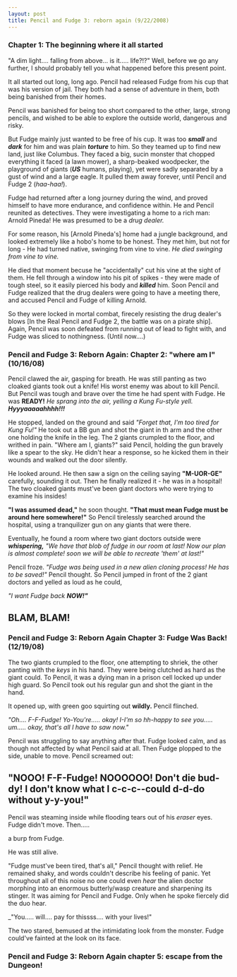 ```yaml
---
layout: post
title: Pencil and Fudge 3: reborn again (9/22/2008)
---
```

### Chapter 1: The beginning where it all started

"A dim light.... falling from above... is it..... life?!?" Well, before we go any further, I should probably tell you what happened before this present point.

It all started out long, long ago. Pencil had released Fudge from his cup that was his version of jail. They both had a sense of adventure in them, both being banished from their homes.

Pencil was banished for being too short compared to the other, large, strong pencils, and wished to be able to explore the outside world, dangerous and risky. 

But Fudge mainly just wanted to be free of his cup. It was too _**small**_ and _**dark**_ for him and was plain _**torture**_ to him. So they teamed up to find new land, just like Columbus. They faced a big, sucin monster that chopped everything it faced (a lawn mower), a sharp-beaked woodpecker, the playground of giants (_**US**_ humans, playing), yet were sadly separated by a gust of wind and a large eagle. It pulled them away forever, until Pencil and Fudge 2 (_haa-haa!_). 

Fudge had returned after a long journey during the wind, and proved himself to have more endurance, and confidence within. He and Pencil reunited as detectives. They were investigating a home to a rich man: Arnold Pineda! He was presumed to be a _drug dealer._

For some reason, his [Arnold Pineda's] home had a jungle background, and looked extremely like a hobo's home to be honest. They met him, but not for long - He had turned native, swinging from vine to vine. _He died swinging from vine to vine._

He died that moment becuse he "accidentally" cut his vine at the sight of them. He fell through a window into his pit of spikes - they were made of tough steel, so it easily pierced his body and _**killed**_ him. Soon Pencil and Fudge realized that the drug dealers were going to have a meeting there, and accused Pencil and Fudge of killing Arnold. 

So they were locked in mortal combat, firecely resisting the drug dealer's blows [In the Real Pencil and Fudge 2, the battle was on a pirate ship]. Again, Pencil was soon defeated from running out of lead to fight with, and Fudge was sliced to nothingness. (Until now....)

### Pencil and Fudge 3: Reborn Again: Chapter 2: "where am I" (10/16/08)

Pencil clawed the air, gasping for breath. He was still panting as two cloaked giants took out a knife! His worst enemy was about to kill Pencil. But Pencil was tough and brave over the time he had spent with Fudge. He was **READY!** 
_He sprang into the air, yelling a Kung Fu-style yell._ _**Hyyyaaaaahhhh!!!**_ 

He stopped, landed on the ground and said _"Forget that, I'm too tired for Kung Fu!"_ He took out a BB gun and shot the giant in th arm and the other one holding the knife in the leg. The 2 giants crumpled to the floor, and writhed in pain. "Where am I, giants?" said Pencil, holding the gun bravely like a spear to the sky. He didn't hear a response, so he kicked them in their wounds and walked out the door silently. 

He looked around. He then saw a sign on the ceiling saying **"M-UOR-GE"** carefully, sounding it out. Then he finally realized it - he was in a hospital! The two cloaked giants must've been giant doctors who were trying to examine his insides!

**"I was assumed dead,"** he soon thought. **"That must mean Fudge must be around here somewhere!"** So Pencil tirelessly searched around the hospital, using a tranquilizer gun on any giants that were there. 

Eventually, he found a room where two giant doctors outside were _**whispering,**_ _"We have that blob of fudge in our room at last! Now our plan is almost complete! soon we will be able to recreate 'them' at last!"_

Pencil froze. _"Fudge was being used in a new alien cloning process! He has to be saved!"_ Pencil thought. So Pencil jumped in front of the 2 giant doctors and yelled as loud as he could,

_"I want Fudge back_ _**NOW!"**_

## BLAM, BLAM!

### Pencil and Fudge 3: Reborn Again Chapter 3: Fudge Was Back! (12/19/08)

The two giants crumpled to the floor, one attempting to shriek, the other panting with the _keys_ in his hand. They were being clutched as hard as the giant could. To Pencil, it was a dying man in a prison cell locked up under high guard. So Pencil took out his regular gun and shot the giant in the hand.

It opened up, with green goo squirting out **wildly.** Pencil flinched.

_"Oh.... F-F-Fudge! Yo-You're..... okay! I-I'm so hh-happy to see you..... um..... okay, that's all I have to saw now."_

Pencil was struggling to say anything after that. Fudge looked calm, and as though not affected by what Pencil said at all. Then Fudge plopped to the side, unable to move. Pencil screamed out:

## "NOOO! F-F-Fudge! NOOOOOO! Don't die bud-dy! I don't know what I c-c-c--could d-d-do without y-y-you!"

Pencil was steaming inside while flooding tears out of his _eraser_ eyes. Fudge didn't move. Then..... 

a burp from Fudge. 

He was still alive.

"Fudge must've been tired, that's all," Pencil thought with relief. He remained shaky, and words couldn't describe his feeling of panic. Yet throughout all of this noise no one could even _hear_ the alien doctor morphing into an enormous butterly/wasp creature and sharpening its stinger. It was aiming for Pencil and Fudge. Only when he spoke fiercely did the duo hear.

_"You..... will.... pay for thissss.... with your lives!"

The two stared, bemused at the intimidating look from the monster. Fudge could've fainted at the look on its face.

### Pencil and Fudge 3: Reborn Again chapter 5: escape from the Dungeon!


